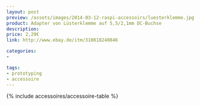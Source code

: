 ```yaml
---
layout: post
preview: /assets/images/2014-03-12-raspi-accessoirs/luesterklemme.jpg
product: Adapter von Lüsterklemme auf 5,5/2,1mm DC-Buchse
description:
price: 2,29€
link: http://www.ebay.de/itm/310818240846

categories:
-

tags:
- prototyping
- accessoire
---
```


{% include accessoires/accessoire-table %}